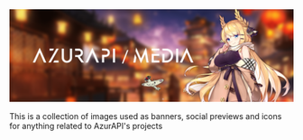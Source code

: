 <img src="./AzurAPI-Media/RepoBanner/RepoBanner.png" />

This is a collection of images used as banners, social previews and icons for anything related to AzurAPI's projects